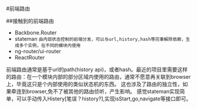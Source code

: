 #前端路由

##接触到的前端路由
- Backbone.Router 
- stateman ```由内部状态控制的前端分发，可以与url,history,hash等完事解除依赖，生成多个实例，在不同的模块内使用```
- ng-router/ui-router
- ReactRouter

前端路由通常是基于url的path(history api)，或者hash。最近的项目里需要这样的路由：在一个模块内部的部分区域内使用的路由，通常不愿意再关联到browser上，毕竟这只是个内部使用的类似状态机的东西。
这也涉及了路由的独立性，如果牵连到browser,免不了被其他的路由侦听，产生影响。
感觉stateman实现简单，可以手动传入Histery[笔误？history?],实现isStart,go,navigate等接口即可。
